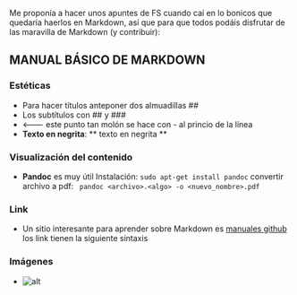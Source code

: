 Me proponía a hacer unos apuntes de FS cuando caí en lo bonicos que quedaría haerlos en Markdown, así que para que todos podáis disfrutar de las maravilla de Markdown (y contribuir):

## MANUAL BÁSICO DE MARKDOWN
### Estéticas
- Para hacer títulos anteponer dos almuadillas \##
- Los subtítulos con \## y \###
- <--- este punto tan molón se hace con \- al princio de la línea
- **Texto en negrita**:  \** texto en negrita \**

### Visualización del contenido
- **Pandoc** es muy útil
 Instalación:  `sudo apt-get install pandoc`
 convertir archivo a pdf:  ` pandoc <archivo>.<algo> -o <nuevo_nombre>.pdf`

### Link
- Un sitio interesante para aprender sobre Markdown es [manuales github](https://help.github.com/articles/basic-writing-and-formatting-syntax/#links)
los link tienen la siguiente sintaxis [ <mensaje> ]( <link> )

### Imágenes
- ![alt](http://gph.is/28VLVxf)